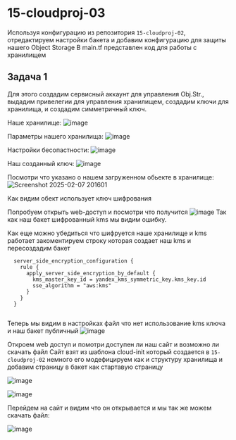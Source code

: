 # 15-cloudproj-03

Используя конфигурацию из репозитория `15-cloudproj-02`, отредактируем настройки бакета и добавим конфигурацию для защиты нашего Object Storage
В main.tf представлен код для работы с хранилищем
## Задача 1
Для этого создадим сервисный аккаунт для управления Obj.Str., выдадим привелегии для управления хранилищем, создадим ключи для хранилища, и создадим симметричный ключ.

Наше хранилище:
![image](https://github.com/user-attachments/assets/a240e6ad-297b-4535-badc-5485775e23c4)

Параметры нашего хранилища:
![image](https://github.com/user-attachments/assets/123ca822-32af-4e63-a036-fb80d2f955f0)

Настройки бесопастности:
![image](https://github.com/user-attachments/assets/9a380d37-fc59-4a82-ba39-96d8441d6786)

Наш созданный ключ:
![image](https://github.com/user-attachments/assets/0516274e-306e-4fa1-be52-6543607f2e13)

Посмотри что указано о нашем загруженном обьекте в хранилище:
![Screenshot 2025-02-07 201601](https://github.com/user-attachments/assets/3faf8fdc-3a73-4e59-a7e0-f7b4396c0176)

Как видим обект использует ключ шифрования

Попробуем открыть web-доступ и посмотри что получится
![image](https://github.com/user-attachments/assets/b87f171b-4beb-4de8-afe6-9fecc5c98725)
Так как наш бакет шифрованный kms мы видим ошибку.

Как еще можно убедиться что шифруется наше хранилище и kms работает закоментируем строку которая создает наш kms и пересоздадим бакет
```
  server_side_encryption_configuration {
    rule {
      apply_server_side_encryption_by_default {
        kms_master_key_id = yandex_kms_symmetric_key.kms_key.id
        sse_algorithm = "aws:kms"
      }
    }
  }


```
Теперь мы видим в настройках файл что нет использование kms ключа и наш бакет публичный
![image](https://github.com/user-attachments/assets/004cc714-431a-4d45-8567-01292add8969)

Откроем web доступ и помотри доступен ли наш сайт и возможно ли скачать файл
Сайт взят из шаблона cloud-init который создается в `15-cloudproj-02` немного его модефицируем как и структуру хранилища и добавим страницу в бакет как стартавую страницу

![image](https://github.com/user-attachments/assets/43dcf703-31b3-4631-b424-dff4a8970b26)

![image](https://github.com/user-attachments/assets/ba488b9e-9ad3-4d9b-809a-3bfd37002c73)

Перейдем на сайт и видим что он открывается и мы так же можем скачать файл:

![image](https://github.com/user-attachments/assets/56891e42-8903-4071-ad9f-4e021dc9e760)
